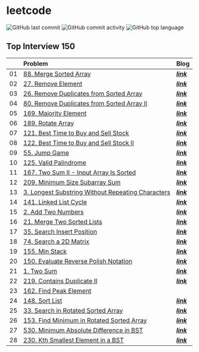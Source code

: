 # leetcode

![GitHub last commit](https://img.shields.io/github/last-commit/nahyeon99/leetcode)
![GitHub commit activity](https://img.shields.io/github/commit-activity/m/nahyeon99/leetcode)
![GitHub top language](https://img.shields.io/github/languages/top/nahyeon99/leetcode?color=yellow&logo=Java)

## Top Interview 150

|    | Problem                                                                                                                    | Blog                                           |
|:--:|:---------------------------------------------------------------------------------------------------------------------------|:-----------------------------------------------|
| 01 | [88. Merge Sorted Array](./src/MergeSortedArray/Solution.java)                                                             | [**_link_**](https://nahyeon99.tistory.com/2)  |
| 02 | [27. Remove Element ](./src/RemoveElement/Solution.java)                                                                   | [**_link_**](https://nahyeon99.tistory.com/3)  |
| 03 | [26. Remove Duplicates from Sorted Array](./src/RemoveDuplicatesFromSortedArray/Solution.java)                             | [**_link_**](https://nahyeon99.tistory.com/4)  |
| 04 | [80. Remove Duplicates from Sorted Array II](./src/RemoveDuplicatesFromSortedArray2/Solution.java)                         | [**_link_**](https://nahyeon99.tistory.com/6)  |
| 05 | [169. Majority Element](./src/MajorityElement/Solution.java)                                                               | [**_link_**](https://nahyeon99.tistory.com/7)  |
| 06 | [189. Rotate Array](./src/RotateArray/Solution.java)                                                                       | [**_link_**](https://nahyeon99.tistory.com/8)  |
| 07 | [121. Best Time to Buy and Sell Stock](./src/BestTimeToBuyAndSellStock/Solution.java)                                      | [**_link_**](https://nahyeon99.tistory.com/9)  |
| 08 | [122. Best Time to Buy and Sell Stock II](./src/BestTimeToBuyAndSellStock2/Solution.java)                                  | [**_link_**](https://nahyeon99.tistory.com/10) |
| 09 | [55. Jump Game](./src/JumpGame/Solution.java)                                                                              | [**_link_**](https://nahyeon99.tistory.com/11) |
| 10 | [125. Valid Palindrome](./src/ValidPalindrome/Solution.java)                                                               | [**_link_**](https://nahyeon99.tistory.com/12) |
| 11 | [167. Two Sum II - Input Array Is Sorted](./src/TwoSum2_InputArrayIsSorted/Solution.java)                                  | [**_link_**](https://nahyeon99.tistory.com/13) |
| 12 | [209. Minimum Size Subarray Sum](./src/MinimumSizeSubarraySum/Solution.java)                                               | [**_link_**](https://nahyeon99.tistory.com/17) |
| 13 | [3. Longest Substring Without Repeating Characters](./src/LongestSubstringWithoutRepeatingCharacters/Solution.java)        | [**_link_**](https://nahyeon99.tistory.com/18) |
| 14 | [141. Linked List Cycle](./src/LinkedListCycle/Solution.java)                                                              | [**_link_**](https://nahyeon99.tistory.com/19) |
| 15 | [2. Add Two Numbers](./src/AddTwoNumbers/Solution.java)                                                                    | [**_link_**](https://nahyeon99.tistory.com/20) |
| 16 | [21. Merge Two Sorted Lists](./src/MergeTwoSortedLists/Solution.java)                                                      | [**_link_**](https://nahyeon99.tistory.com/21) |
| 17 | [35. Search Insert Position](./src/SearchInsertPosition/Solution.java)                                                     | [**_link_**](https://nahyeon99.tistory.com/22) |
| 18 | [74. Search a 2D Matrix](./src/SearchA2DMatrix/Solution.java)                                                              | [**_link_**](https://nahyeon99.tistory.com/23) |
| 19 | [155. Min Stack](./src/MinStack/MinStack.java)                                                                             | [**_link_**](https://nahyeon99.tistory.com/24) |
| 20 | [150. Evaluate Reverse Polish Notation](./src/EvaluateReversePolishNotation/Solution2.java)                                | [**_link_**](https://nahyeon99.tistory.com/25) |
| 21 | [1. Two Sum](./src/TwoSum/Solution2.java)                                                                                  | [**_link_**](https://nahyeon99.tistory.com/26) |
| 22 | [219. Contains Duplicate II](./src/ContainsDuplicate2/Solution.java)                                                       | [**_link_**](https://nahyeon99.tistory.com/27) |
| 23 | [162. Find Peak Element](./src/FindPeakElement/Solution.java)                                                              |                                                |
| 24 | [148. Sort List](./src/SortList/Solution.java)                                                                             | [**_link_**](https://nahyeon99.tistory.com/28) |
| 25 | [33. Search in Rotated Sorted Array](./src/SearchInRotatedSortedArray/Solution.java)                                       | [**_link_**](https://nahyeon99.tistory.com/29) |
| 26 | [153. Find Minimum in Rotated Sorted Array](./src/FindMinimumInRotatedSortedArray/Solution.java)                                | [**_link_**](https://nahyeon99.tistory.com/30) |
| 27 | [530. Minimum Absolute Difference in BST](./src/MinimumAbsoluteDifferenceInBST/Solution.java)                                | [**_link_**](https://nahyeon99.tistory.com/32) |
| 28 | [230. Kth Smallest Element in a BST](./src/KthSmallestElementinaBST/Solution.java)                                | [**_link_**](https://nahyeon99.tistory.com/33) |